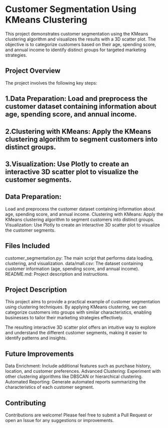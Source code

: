 # Customer Segmentation Using KMeans Clustering
This project demonstrates customer segmentation using the KMeans clustering algorithm and visualizes the results with a 3D scatter plot. The objective is to categorize customers based on their age, spending score, and annual income to identify distinct groups for targeted marketing strategies.

## Project Overview
The project involves the following key steps:

## 1.Data Preparation: Load and preprocess the customer dataset containing information about age, spending score, and annual income.
## 2.Clustering with KMeans: Apply the KMeans clustering algorithm to segment customers into distinct groups.
## 3.Visualization: Use Plotly to create an interactive 3D scatter plot to visualize the customer segments.

## Data Preparation:
Load and preprocess the customer dataset containing information about age, spending score, and annual income.
Clustering with KMeans: Apply the KMeans clustering algorithm to segment customers into distinct groups.
Visualization: Use Plotly to create an interactive 3D scatter plot to visualize the customer segments.

## Files Included
customer_segmentation.py: The main script that performs data loading, clustering, and visualization.
data/mall.csv: The dataset containing customer information (age, spending score, and annual income).
README.md: Project description and instructions.

## Project Description
This project aims to provide a practical example of customer segmentation using clustering techniques. By applying KMeans clustering, we can categorize customers into groups with similar characteristics, enabling businesses to tailor their marketing strategies effectively.

The resulting interactive 3D scatter plot offers an intuitive way to explore and understand the different customer segments, making it easier to identify patterns and insights.

## Future Improvements
Data Enrichment: Include additional features such as purchase history, location, and customer preferences.
Advanced Clustering: Experiment with other clustering algorithms like DBSCAN or hierarchical clustering.
Automated Reporting: Generate automated reports summarizing the characteristics of each customer segment.
## Contributing
Contributions are welcome! Please feel free to submit a Pull Request or open an Issue for any suggestions or improvements.
